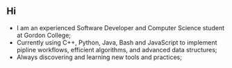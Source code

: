 ## Hi ##

* I am an experienced Software Developer and Computer Science student at Gordon College;
* Currently using C++, Python, Java, Bash and JavaScript to implement pipline workflows, efficient algorithms, and advanced data structures;
* Always discovering and learning new tools and practices;
